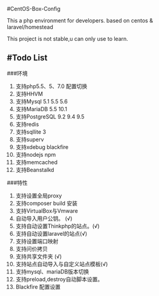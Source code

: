 #CentOS-Box-Config

This a php environment for developers. based on centos & laravel/homestead

This project is not stable,u can only use to learn.

#Todo List
------
###环境
1. 支持php5.5、5、7.0 配置切换
2. 支持HHVM
2. 支持Mysql 5.1 5.5 5.6
3. 支持MariaDB 5.5 10.1
4. 支持PostgreSQL 9.2 9.4 9.5
5. 支持redis
6. 支持sqllite 3
7. 支持superv
8. 支持xdebug blackfire
9. 支持nodejs npm
10. 支持memcached
11. 支持Beanstalkd

###特性
1. 支持设置全局proxy
2. 支持composer build 安装
1. 支持VirtualBox与Vmware
2. 自动导入用户公钥。 (√)
3. 支持自动设置Thinkphp的站点。(√)
4. 支持自动设置laravel的站点(√)
5. 支持设置端口映射
6. 支持问价拷贝
7. 支持共享文件夹 (√)
8. 支持站点自动导入与自定义站点模板(√)
9. 支持mysql、mariaDB版本切换
10. 支持preload,destroy自动脚本设置。
11. Blackfire 配置设置